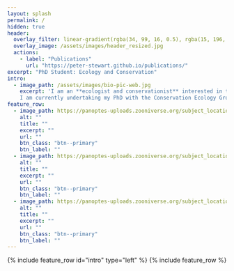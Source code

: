 ```yaml
---
layout: splash
permalink: /
hidden: true
header:
  overlay_filter: linear-gradient(rgba(34, 99, 16, 0.5), rgba(15, 196, 219, 0.5))
  overlay_image: /assets/images/header_resized.jpg
  actions:
    - label: "Publications"
      url: "https://peter-stewart.github.io/publications/"
excerpt: "PhD Student: Ecology and Conservation"
intro:
  - image_path: /assets/images/bio-pic-web.jpg
    excerpt: 'I am an **ecologist and conservationist** interested in the interface between ecology, animal behaviour, and the human dimensions of conservation. <br />
    I am currently undertaking my PhD with the Conservation Ecology Group at Durham University, on the **impacts of invasive prickly pear cacti *(Opuntia sp.)* in Laikipia County, Kenya.**' As part of this project I manage [Prickly Pear Project Kenya](https://www.zooniverse.org/projects/peter-dot-stewart/prickly-pear-project-kenya) on Zooniverse.
feature_row:
  - image_path: https://panoptes-uploads.zooniverse.org/subject_location/281b2de6-e411-4a1e-abf2-769196aff5ba.jpeg
    alt: ""
    title: ""
    excerpt: ""
    url: ""
    btn_class: "btn--primary"
    btn_label: ""
  - image_path: https://panoptes-uploads.zooniverse.org/subject_location/ba9a0154-92b3-4c36-bf38-80ecba06731d.jpeg
    alt: ""
    title: ""
    excerpt: ""
    url: ""
    btn_class: "btn--primary"
    btn_label: ""
  - image_path: https://panoptes-uploads.zooniverse.org/subject_location/7695b37f-1bcb-4032-a553-df8bcb04a32b.jpeg
    alt: ""
    title: ""
    excerpt: ""
    url: ""
    btn_class: "btn--primary"
    btn_label: ""      
---
```

{% include feature_row id="intro" type="left" %}
{% include feature_row %}
